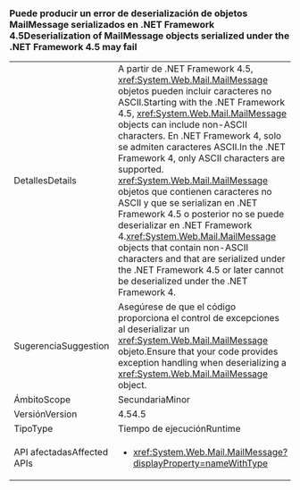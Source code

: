 ### <a name="deserialization-of-mailmessage-objects-serialized-under-the-net-framework-45-may-fail"></a><span data-ttu-id="26505-101">Puede producir un error de deserialización de objetos MailMessage serializados en .NET Framework 4.5</span><span class="sxs-lookup"><span data-stu-id="26505-101">Deserialization of MailMessage objects serialized under the .NET Framework 4.5 may fail</span></span>

|   |   |
|---|---|
|<span data-ttu-id="26505-102">Detalles</span><span class="sxs-lookup"><span data-stu-id="26505-102">Details</span></span>|<span data-ttu-id="26505-103">A partir de .NET Framework 4.5, <xref:System.Web.Mail.MailMessage> objetos pueden incluir caracteres no ASCII.</span><span class="sxs-lookup"><span data-stu-id="26505-103">Starting with the .NET Framework 4.5, <xref:System.Web.Mail.MailMessage> objects can include non-ASCII characters.</span></span> <span data-ttu-id="26505-104">En .NET Framework 4, solo se admiten caracteres ASCII.</span><span class="sxs-lookup"><span data-stu-id="26505-104">In the .NET Framework 4, only ASCII characters are supported.</span></span> <span data-ttu-id="26505-105"><xref:System.Web.Mail.MailMessage> objetos que contienen caracteres no ASCII y que se serializan en .NET Framework 4.5 o posterior no se puede deserializar en .NET Framework 4.</span><span class="sxs-lookup"><span data-stu-id="26505-105"><xref:System.Web.Mail.MailMessage> objects that contain non-ASCII characters and that are serialized under the .NET Framework 4.5 or later cannot be deserialized under the .NET Framework 4.</span></span>|
|<span data-ttu-id="26505-106">Sugerencia</span><span class="sxs-lookup"><span data-stu-id="26505-106">Suggestion</span></span>|<span data-ttu-id="26505-107">Asegúrese de que el código proporciona el control de excepciones al deserializar un <xref:System.Web.Mail.MailMessage> objeto.</span><span class="sxs-lookup"><span data-stu-id="26505-107">Ensure that your code provides exception handling when deserializing a <xref:System.Web.Mail.MailMessage> object.</span></span>|
|<span data-ttu-id="26505-108">Ámbito</span><span class="sxs-lookup"><span data-stu-id="26505-108">Scope</span></span>|<span data-ttu-id="26505-109">Secundaria</span><span class="sxs-lookup"><span data-stu-id="26505-109">Minor</span></span>|
|<span data-ttu-id="26505-110">Versión</span><span class="sxs-lookup"><span data-stu-id="26505-110">Version</span></span>|<span data-ttu-id="26505-111">4.5</span><span class="sxs-lookup"><span data-stu-id="26505-111">4.5</span></span>|
|<span data-ttu-id="26505-112">Tipo</span><span class="sxs-lookup"><span data-stu-id="26505-112">Type</span></span>|<span data-ttu-id="26505-113">Tiempo de ejecución</span><span class="sxs-lookup"><span data-stu-id="26505-113">Runtime</span></span>|
|<span data-ttu-id="26505-114">API afectadas</span><span class="sxs-lookup"><span data-stu-id="26505-114">Affected APIs</span></span>|<ul><li><xref:System.Web.Mail.MailMessage?displayProperty=nameWithType></li></ul>|

